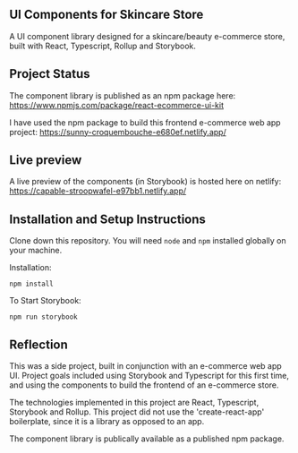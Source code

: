 ## UI Components for Skincare Store

A UI component library designed for a skincare/beauty e-commerce store, built with React, Typescript, Rollup and Storybook.

## Project Status

The component library is published as an npm package here: https://www.npmjs.com/package/react-ecommerce-ui-kit

I have used the npm package to build this frontend e-commerce web app project: https://sunny-croquembouche-e680ef.netlify.app/

## Live preview

A live preview of the components (in Storybook) is hosted here on netlify: https://capable-stroopwafel-e97bb1.netlify.app/

## Installation and Setup Instructions

Clone down this repository. You will need `node` and `npm` installed globally on your machine.

Installation:

`npm install`

To Start Storybook:

`npm run storybook`

## Reflection

This was a side project, built in conjunction with an e-commerce web app UI. Project goals included using Storybook and Typescript for this first time, and using the components to build the frontend of an e-commerce store.

The technologies implemented in this project are React, Typescript, Storybook and Rollup. This project did not use the 'create-react-app' boilerplate, since it is a library as opposed to an app.

The component library is publically available as a published npm package.
